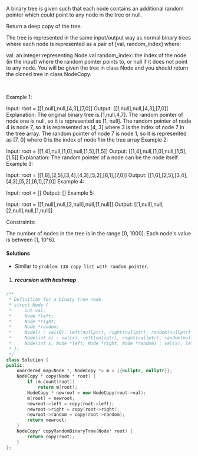 A binary tree is given such that each node contains an additional random pointer which could point to any node in the tree or null.

Return a deep copy of the tree.

The tree is represented in the same input/output way as normal binary trees where each node is represented as a pair of [val, random_index] where:

val: an integer representing Node.val
random_index: the index of the node (in the input) where the random pointer points to, or null if it does not point to any node.
You will be given the tree in class Node and you should return the cloned tree in class NodeCopy.

 

Example 1:


Input: root = [[1,null],null,[4,3],[7,0]]
Output: [[1,null],null,[4,3],[7,0]]
Explanation: The original binary tree is [1,null,4,7].
The random pointer of node one is null, so it is represented as [1, null].
The random pointer of node 4 is node 7, so it is represented as [4, 3] where 3 is the index of node 7 in the tree array.
The random pointer of node 7 is node 1, so it is represented as [7, 0] where 0 is the index of node 1 in the tree array
Example 2:


Input: root = [[1,4],null,[1,0],null,[1,5],[1,5]]
Output: [[1,4],null,[1,0],null,[1,5],[1,5]]
Explanation: The random pointer of a node can be the node itself.
Example 3:


Input: root = [[1,6],[2,5],[3,4],[4,3],[5,2],[6,1],[7,0]]
Output: [[1,6],[2,5],[3,4],[4,3],[5,2],[6,1],[7,0]]
Example 4:

Input: root = []
Output: []
Example 5:

Input: root = [[1,null],null,[2,null],null,[1,null]]
Output: [[1,null],null,[2,null],null,[1,null]]
 

Constraints:

The number of nodes in the tree is in the range [0, 1000].
Each node's value is between [1, 10^6].

#### Solutions

- Similar to `problem 138 copy list with random pointer`.

1. ##### recursion with hashmap

```cpp
/**
 * Definition for a binary tree node.
 * struct Node {
 *     int val;
 *     Node *left;
 *     Node *right;
 *     Node *random;
 *     Node() : val(0), left(nullptr), right(nullptr), random(nullptr) {}
 *     Node(int x) : val(x), left(nullptr), right(nullptr), random(nullptr) {}
 *     Node(int x, Node *left, Node *right, Node *random) : val(x), left(left), right(right), random(random) {}
 * };
 */
class Solution {
public:
    unordered_map<Node *, NodeCopy *> m = {{nullptr, nullptr}};
    NodeCopy * copy(Node * root) {
        if (m.count(root))
            return m[root];
        NodeCopy * newroot = new NodeCopy(root->val);
        m[root] = newroot;
        newroot->left = copy(root->left);
        newroot->right = copy(root->right);
        newroot->random = copy(root->random);
        return newroot;
    } 
    NodeCopy* copyRandomBinaryTree(Node* root) {
        return copy(root);
    }
};
```